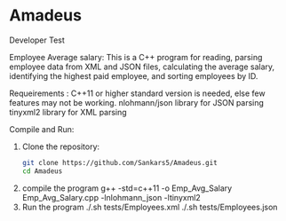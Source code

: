 # Amadeus
Developer Test

Employee Average salary:
This is a C++ program for reading, parsing employee data from XML and JSON files, calculating the average salary, identifying the highest paid employee, and sorting employees by ID.

Requeirements :
C++11 or higher standard version is needed, else few features may not be working.
nlohmann/json library for JSON parsing
tinyxml2 library for XML parsing


Compile and Run:
1. Clone the repository:
   ```bash
   git clone https://github.com/Sankars5/Amadeus.git
   cd Amadeus
2. compile the program 
   g++ -std=c++11 -o Emp_Avg_Salary Emp_Avg_Salary.cpp -lnlohmann_json -ltinyxml2
3. Run the program
   ./.sh tests/Employees.xml
   ./.sh tests/Employees.json
